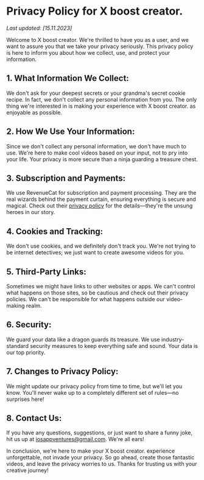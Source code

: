 # Privacy Policy for X boost creator.

*Last updated: [15.11.2023]*

Welcome to X boost creator. We're thrilled to have you as a user, and we want to assure you that we take your privacy seriously. This privacy policy is here to inform you about how we collect, use, and protect your information.

## 1. What Information We Collect:
We don't ask for your deepest secrets or your grandma's secret cookie recipe. In fact, we don't collect any personal information from you. The only thing we're interested in is making your experience with X boost creator. as enjoyable as possible.

## 2. How We Use Your Information:
Since we don't collect any personal information, we don't have much to use. We're here to make cool videos based on your input, not to pry into your life. Your privacy is more secure than a ninja guarding a treasure chest.

## 3. Subscription and Payments:
We use RevenueCat for subscription and payment processing. They are the real wizards behind the payment curtain, ensuring everything is secure and magical. Check out their [privacy policy](https://www.revenuecat.com/privacy/) for the details—they're the unsung heroes in our story.

## 4. Cookies and Tracking:
We don't use cookies, and we definitely don't track you. We're not trying to be internet detectives; we just want to create awesome videos for you.

## 5. Third-Party Links:
Sometimes we might have links to other websites or apps. We can't control what happens on those sites, so be cautious and check out their privacy policies. We can't be responsible for what happens outside our video-making realm.

## 6. Security:
We guard your data like a dragon guards its treasure. We use industry-standard security measures to keep everything safe and sound. Your data is our top priority.

## 7. Changes to Privacy Policy:
We might update our privacy policy from time to time, but we'll let you know. You'll never wake up to a completely different set of rules—no surprises here!

## 8. Contact Us:
If you have any questions, suggestions, or just want to share a funny joke, hit us up at iosappventures@gmail.com. We're all ears!

In conclusion, we're here to make your X boost creator. experience unforgettable, not invade your privacy. So go ahead, create those fantastic videos, and leave the privacy worries to us. Thanks for trusting us with your creative journey!
